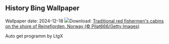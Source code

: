 ## History Bing Wallpaper
Wallpaper date: 2024-12-18
![](https://www.bing.com/th?id=OHR.ReinefjordenNorway_EN-GB7665717824_UHD.jpg&w=1000)Download: [Traditional red fishermen's cabins on the shore of Reinefjorden, Norway (© Pilat666/Getty Images)](https://www.bing.com/th?id=OHR.ReinefjordenNorway_EN-GB7665717824_UHD.jpg)

Auto get programm by LtgX
